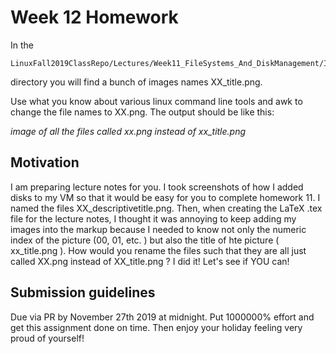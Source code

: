 # Week 12 Homework
In the 

```
LinuxFall2019ClassRepo/Lectures/Week11_FileSystems_And_DiskManagement/Images
```

directory you will find a bunch of images names XX_title.png.


Use what you know about various linux command line tools and awk to change the
file names to XX.png. The output should be like this:

*image of all the files called xx.png instead of xx_title.png*

## Motivation
I am preparing lecture notes for you. I took screenshots of how I added disks to
my VM so that it would be easy for you to complete homework 11. I named the
files XX_descriptivetitle.png. Then, when creating the LaTeX .tex file for the
lecture notes, I thought it was annoying to keep adding my images into the
markup because I needed to know not only the numeric index of the picture (00,
01, etc. ) but also the title of hte picture ( xx_title.png ). How would you
rename the files such that they are all just called XX.png instead of
XX_title.png ? I did it! Let's see if YOU can!

## Submission guidelines
Due via PR by November 27th 2019 at midnight. Put 1000000% effort and get this
assignment done on time. Then enjoy your holiday feeling very proud of yourself!
